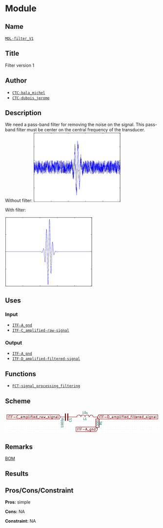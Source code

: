 # Module
<!---![](viewme.png)--->

## Name
[`MDL-filter_V1`]()

## Title
Filter version 1

## Author
* [`CTC-bala_michel`]()
* [`CTC-dubois_jerome`]()

## Description
We need a pass-band filter for removing the noise on the signal. This pass-band filter must be center on the central frequency of the transducer. Without filter:
![](./images/noisy_signal.png)

With filter:

![](./images/signal.png)

## Uses
### Input
* [`ITF-A_gnd`]()
* [`ITF-C_amplified-raw-signal`]()

### Output
* [`ITF-A_gnd`]()
* [`ITF-D_amplified-filtered-signal`]()

## Functions
* [`FCT-signal_processing_filtering`]()

## Scheme
![](./images/scheme.png)

## Remarks
[BOM](./src/MDL-filter_v1.csv)

## Results

## Pros/Cons/Constraint

**Pros:** simple

**Cons:** NA

**Constraint:** NA


